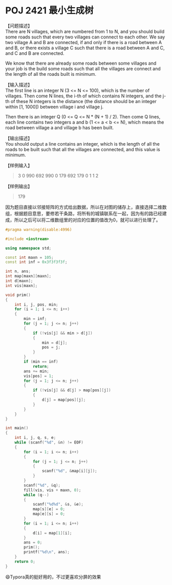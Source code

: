 # POJ 2421 最小生成树
【问题描述】<br>
There are N villages, which are numbered from 1 to N, and you should build some roads such that every two villages can connect to each other. We say two village A and B are connected, if and only if there is a road between A and B, or there exists a village C such that there is a road between A and C, and C and B are connected. <br>

We know that there are already some roads between some villages and your job is the build some roads such that all the villages are connect and the length of all the roads built is minimum.<br>

【输入描述】<br>
The first line is an integer N (3 <= N <= 100), which is the number of villages. Then come N lines, the i-th of which contains N integers, and the j-th of these N integers is the distance (the distance should be an integer within [1, 1000]) between village i and village j. <br>

Then there is an integer Q (0 <= Q <= N * (N + 1) / 2). Then come Q lines, each line contains two integers a and b (1 <= a < b <= N), which means the road between village a and village b has been built.<br>

【输出描述】<br>
You should output a line contains an integer, which is the length of all the roads to be built such that all the villages are connected, and this value is minimum.<br>

【样例输入】<br>
>3
>0 990 692
>990 0 179
>692 179 0
>1
>1 2

【样例输出】<br>
>179

因为题目直接以邻接矩阵的方式给出数据，所以在对图的储存上，直接选择二维数组，根据题目意思，要修若干条路，将所有的城镇联系在一起，因为有的路已经建成，所以之后可以将二维数组里的对应的位置的值改为0，就可以进行处理了。

```cpp
#pragma warning(disable:4996)

#include <iostream>

using namespace std;

const int maxn = 105;
const int inf = 0x3f3f3f3f;

int n, ans;
int map[maxn][maxn];
int d[maxn];
int vis[maxn];

void prim()
{
	int i, j, pos, min;
	for (i = 1; i <= n; i++)
	{
		min = inf;
		for (j = 1; j <= n; j++)
		{
			if (!vis[j] && min > d[j])
			{
				min = d[j];
				pos = j;
			}
		}
		if (min == inf)
			return;
		ans += min;
		vis[pos] = 1;
		for (j = 1; j <= n; j++)
		{
			if (!vis[j] && d[j] > map[pos][j])
			{
				d[j] = map[pos][j];
			}
		}
	}
}

int main()
{
	int i, j, q, s, e;
	while (scanf("%d", &n) != EOF)
	{
		for (i = 1; i <= n; i++)
		{
			for (j = 1; j <= n; j++)
			{
				scanf("%d", &map[i][j]);
			}
		}
		scanf("%d", &q);
		fill(vis, vis + maxn, 0);
		while (q--)
		{
			scanf("%d%d", &s, &e);
			map[s][e] = 0;
			map[e][s] = 0;
		}
		for (i = 1; i <= n; i++)
		{
			d[i] = map[1][i];
		}
		ans = 0;
		prim();
		printf("%d\n", ans);
	}
	return 0;
}
```

:smile:Typora真的挺好用的，不过更喜欢分屏的效果​